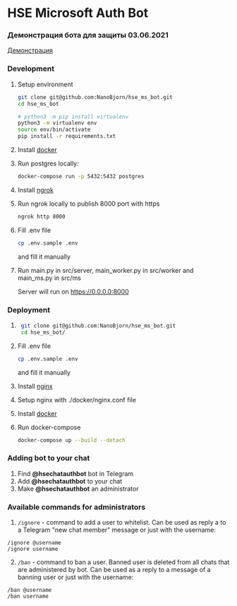 # HSE Microsoft Auth Bot

### Демонстрация бота для защиты 03.06.2021

[Демонстрация](https://t.me/joinchat/fT0YmLQSA2JiNGUy)

### Development

1. Setup environment
    ```bash
    git clone git@github.com:NanoBjorn/hse_ms_bot.git
    cd hse_ms_bot
    
    # python3 -m pip install virtualenv
    python3 -m virtualenv env
    source env/bin/activate
    pip install -r requirements.txt
    ```
2. Install [docker](https://www.docker.com/get-started)
3. Run postgres locally:
    ```bash
    docker-compose run -p 5432:5432 postgres 
    ```
4. Install [ngrok](https://ngrok.com/download)    
4. Run ngrok locally to publish 8000 port with https
   ```bash
   ngrok http 8000
   ```
5. Fill .env file
    ```bash
    cp .env.sample .env
    ```
   and fill it manually
6. Run main.py in src/server, main_worker.py in src/worker and main_ms.py in src/ms 
   
   Server will run on https://0.0.0.0:8000

### Deployment
1. ```bash
    git clone git@github.com:NanoBjorn/hse_ms_bot.git
    cd hse_ms_bot/
    ```
    
2. Fill .env file
    ```bash
    cp .env.sample .env
    ```
   and fill it manually
   
3. Install [nginx](https://nginx.org/en/download.html)

4. Setup nginx with ./docker/nginx.conf file

5. Install [docker](https://www.docker.com/get-started)

6. Run docker-compose
    ```bash
    docker-compose up --build --detach
    ```

### Adding bot to your chat

1. Find **@hsechatauthbot** bot in Telegram
2. Add **@hsechatauthbot** to your chat
3. Make **@hsechatauthbot** an administrator

### Available commands for administrators

1. `/ignore` - command to add a user to whitelist. Can be used as reply a to a Telegram "new chat member" message or just with the username:
```
/ignore @username
/ignore username
```
2. `/ban` - command to ban a user. Banned user is deleted from all chats that are administered by bot. Can be used as a reply to a message of a banning user or just with the username:
```
/ban @username
/ban username
```
